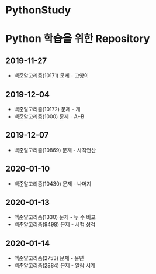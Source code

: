 PythonStudy
===========
# Python 학습을 위한 Repository

## 2019-11-27
* 백준알고리즘(10171) 문제 - 고양이

## 2019-12-04
* 백준알고리즘(10172) 문제 - 개
* 백준알고리즘(1000) 문제 - A+B

## 2019-12-07
* 백준알고리즘(10869) 문제 - 사칙연산

## 2020-01-10
* 백준알고리즘(10430) 문제 - 나머지

## 2020-01-13
* 백준알고리즘(1330) 문제 - 두 수 비교
* 백준알고리즘(9498) 문제 - 시험 성적

## 2020-01-14
* 백준알고리즘(2753) 문제 - 윤년
* 백준알고리즘(2884) 문제 - 알람 시계